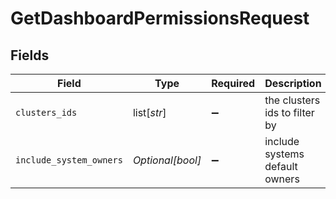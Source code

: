 # GetDashboardPermissionsRequest


## Fields

| Field                          | Type                           | Required                       | Description                    |
| ------------------------------ | ------------------------------ | ------------------------------ | ------------------------------ |
| `clusters_ids`                 | list[*str*]                    | :heavy_minus_sign:             | the clusters ids to filter by  |
| `include_system_owners`        | *Optional[bool]*               | :heavy_minus_sign:             | include systems default owners |